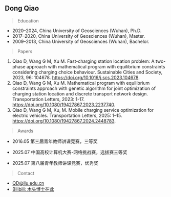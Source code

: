 ## Dong Qiao


> Education

- 2020–2024, China University of Geosciences (Wuhan), Ph.D.
- 2017–2020, China University of Geosciences (Wuhan), Master.
- 2009–2013, China University of Geosciences (Wuhan), Bachelor.


> Papers

1. Qiao D, Wang G M, Xu M. Fast-charging station location problem: A two-phase approach with mathematical program with equilibrium constraints considering charging choice behaviour. Sustainable Cities and Society, 2023, 96: 104678. https://doi.org/10.1016/j.scs.2023.104678.
2. Qiao D, Wang G M, Xu M. Mathematical program with equilibrium constraints approach with genetic algorithm for joint optimization of charging station location and discrete transport network design. Transportation Letters, 2023: 1-17. https://doi.org/10.1080/19427867.2023.2237740.
3. Qiao D, Wang G M, Xu, M. Mobile charging service optimization for electric vehicles. Transportation Letters, 2025: 1–15. https://doi.org/10.1080/19427867.2024.2448783.



> Awards

- 2016.05 第三届青年教师讲课竞赛，三等奖

- 2025.07 中国高校计算机大赛-网络挑战赛，选拔赛三等奖

- 2025.07 第八届青年教师讲课竞赛，优秀奖


> Contact

- QD@llu.edu.cn
- [Bilibili: 木头博士在此](https://space.bilibili.com/338453422)

